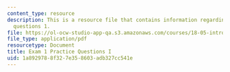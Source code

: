 ```yaml
---
content_type: resource
description: This is a resource file that contains information regarding exam 1 practice
  questions 1.
file: https://ol-ocw-studio-app-qa.s3.amazonaws.com/courses/18-05-introduction-to-probability-and-statistics-spring-2014/1a8929788f327e358603adb327cc541e_MIT18_05S14_Prac_Exam1a.pdf
file_type: application/pdf
resourcetype: Document
title: Exam 1 Practice Questions I
uid: 1a892978-8f32-7e35-8603-adb327cc541e
---
```

